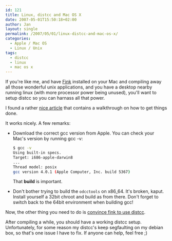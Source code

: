 ```yaml
---
id: 121
title: Linux, distcc and Mac OS X
date: 2007-05-01T15:50:18+02:00
author: Jan
layout: single
permalink: /2007/05/01/linux-distcc-and-mac-os-x/
categories:
  - Apple / Mac OS
  - Linux / Unix
tags:
  - distcc
  - linux
  - mac os x
---
```

If you're like me, and have [Fink](http://finkproject.org) installed on your Mac and compiling away all those wonderful unix applications, and you have a desktop nearby running linux (with more processor power being unused), you'll want to setup distcc so you can harnass all that power.

I found a rather [nice article](http://myownlittleworld.com/miscellaneous/computers/darwin-cross-distcc.html) that contains a walkthrough on how to get things done.

It works nicely. A few remarks:

* Download the correct gcc version from Apple. You can check your Mac's version by running gcc -v:
   ```bash
   $ gcc -v
   Using built-in specs.
   Target: i686-apple-darwin8
   ...
   Thread model: posix
   gcc version 4.0.1 (Apple Computer, Inc. build 5367)
   ```
   That **build** is important.

* Don't bother trying to build the `odcctools` on x86_64. It's broken, kaput. Install yourself a 32bit chroot and build as from there. Don't forget to switch back to the 64bit environment when building gcc!

Now, the other thing you need to do is [convince fink to use distcc](http://wiki.finkproject.org/index.php/Setting_MAKEFLAGS_in_Fink).

After compiling a while, you should have a working distcc setup. Unfortunately, for some reason my distcc's keep segfaulting on my debian box, so that's one issue I have to fix. If anyone can help, feel free ;)